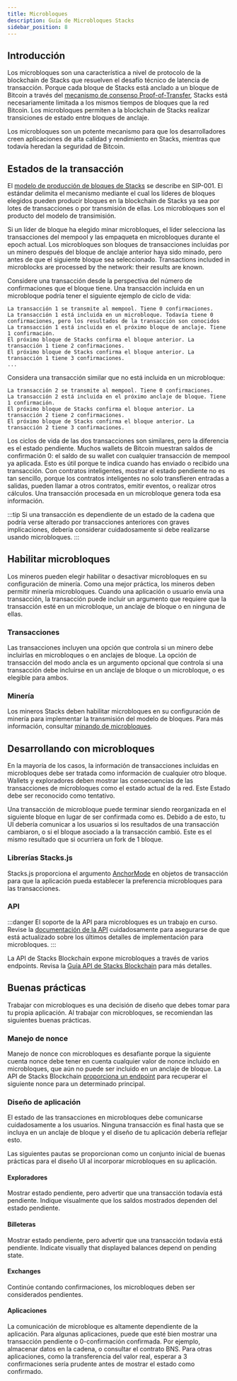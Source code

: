 ```yaml
---
title: Microbloques
description: Guía de Microbloques Stacks
sidebar_position: 8
---
```


## Introducción

Los microbloques son una característica a nivel de protocolo de la blockchain de Stacks que resuelven el desafío técnico de latencia de transacción. Porque cada bloque de Stacks está anclado a un bloque de Bitcoin a través del [mecanismo de consenso Proof-of-Transfer](../understand-stacks/proof-of-transfer), Stacks está necesariamente limitada a los mismos tiempos de bloques que la red Bitcoin. Los microbloques permiten a la blockchain de Stacks realizar transiciones de estado entre bloques de anclaje.

Los microbloques son un potente mecanismo para que los desarrolladores creen aplicaciones de alta calidad y rendimiento en Stacks, mientras que todavía heredan la seguridad de Bitcoin.

## Estados de la transacción

El [modelo de producción de bloques de Stacks](https://github.com/stacksgov/sips/blob/main/sips/sip-001/sip-001-burn-election.) se describe en SIP-001. El estándar delimita el mecanismo mediante el cual los líderes de bloques elegidos pueden producir bloques en la blockchain de Stacks ya sea por lotes de transacciones o por transmisión de ellas. Los microbloques son el producto del modelo de transimisión.

Si un líder de bloque ha elegido minar microbloques, el líder selecciona las transacciones del mempool y las empaqueta en microbloques durante el epoch actual. Los microbloques son bloques de transacciones incluidas por un minero después del bloque de anclaje anterior haya sido minado, pero antes de que el siguiente bloque sea seleccionado. Transactions included in microblocks are processed by the network: their results are known.

Considere una transacción desde la perspectiva del número de confirmaciones que el bloque tiene. Una transacción incluida en un microbloque podría tener el siguiente ejemplo de ciclo de vida:

```
La transacción 1 se transmite al mempool. Tiene 0 confirmaciones.
La transacción 1 está incluida en un microbloque. Todavía tiene 0 confirmaciones, pero los resultados de la transacción son conocidos
La transacción 1 está incluida en el próximo bloque de anclaje. Tiene 1 confirmación.
El próximo bloque de Stacks confirma el bloque anterior. La transacción 1 tiene 2 confirmaciones.
El próximo bloque de Stacks confirma el bloque anterior. La transacción 1 tiene 3 confirmaciones.
...
```

Considera una transacción similar que no está incluida en un microbloque:

```
La transacción 2 se transmite al mempool. Tiene 0 confirmaciones.
La transacción 2 está incluida en el próximo anclaje de bloque. Tiene 1 confirmación.
El próximo bloque de Stacks confirma el bloque anterior. La transacción 2 tiene 2 confirmaciones.
El próximo bloque de Stacks confirma el bloque anterior. La transacción 2 tiene 3 confirmaciones.
```

Los ciclos de vida de las dos transacciones son similares, pero la diferencia es el estado pendiente. Muchos wallets de Bitcoin muestran saldos de confirmación 0: el saldo de su wallet con cualquier transacción de mempool ya aplicada. Esto es útil porque te indica cuando has enviado o recibido una transacción. Con contratos inteligentes, mostrar el estado pendiente no es tan sencillo, porque los contratos inteligentes no solo transfieren entradas a salidas, pueden llamar a otros contratos, emitir eventos, o realizar otros cálculos. Una transacción procesada en un microbloque genera toda esa información.

:::tip
Si una transacción es dependiente de un estado de la cadena que podría verse alterado por transacciones anteriores con graves
implicaciones, debería considerar cuidadosamente si debe realizarse usando microbloques.
:::

## Habilitar microbloques

Los mineros pueden elegir habilitar o desactivar microbloques en su configuración de minería. Como una mejor práctica, los mineros deben permitir minería microbloques. Cuando una aplicación o usuario envía una transacción, la transacción puede incluir un argumento que requiere que la transacción esté en un microbloque, un anclaje de bloque o en ninguna de ellas.

### Transacciones

Las transacciones incluyen una opción que controla si un minero debe incluirlas en microbloques o en anclajes de bloque. La opción de transacción del modo ancla es un argumento opcional que controla si una transacción debe incluirse en un anclaje de bloque o un microbloque, o es elegible para ambos.

### Minería

Los mineros Stacks deben habilitar microbloques en su configuración de minería para implementar la transmisión del modelo de bloques. Para más información, consultar [minando de microbloques](../understand-stacks/mining#microblocks).

## Desarrollando con microbloques

En la mayoría de los casos, la información de transacciones incluidas en microbloques debe ser tratada como información de cualquier otro bloque. Wallets y exploradores deben mostrar las consecuencias de las transacciones de microbloques como el estado actual de la red. Este Estado debe ser reconocido como tentativo.

Una transacción de microbloque puede terminar siendo reorganizada en el siguiente bloque en lugar de ser confirmada como es. Debido a de esto, tu UI debería comunicar a los usuarios si los resultados de una transacción cambiaron, o si el bloque asociado a la transacción cambió. Este es el mismo resultado que si ocurriera un fork de 1 bloque.

### Librerías Stacks.js

Stacks.js proporciona el argumento [AnchorMode][] en objetos de transacción para que la aplicación pueda establecer la preferencia microbloques para las transacciones.

### API

:::danger El soporte de la API para microbloques es un trabajo en curso. Revise la [documentación de la API][microblocks_api] cuidadosamente para asegurarse de que está actualizado sobre los últimos detalles de implementación para microbloques. :::

La API de Stacks Blockchain expone microbloques a través de varios endpoints. Revisa la [Guía API de Stacks Blockchain][] para más detalles.

## Buenas prácticas

Trabajar con microbloques es una decisión de diseño que debes tomar para tu propia aplicación. Al trabajar con microbloques, se recomiendan las siguientes buenas prácticas.

### Manejo de nonce

Manejo de nonce con microbloques es desafiante porque la siguiente cuenta nonce debe tener en cuenta cualquier valor de nonce incluido en microbloques, que aún no puede ser incluido en un anclaje de bloque. La API de Stacks Blockchain [proporciona un endpoint][] para recuperar el siguiente nonce para un determinado principal.

### Diseño de aplicación

El estado de las transacciones en microbloques debe comunicarse cuidadosamente a los usuarios. Ninguna transacción es final hasta que se incluya en un anclaje de bloque y el diseño de tu aplicación debería reflejar esto.

Las siguientes pautas se proporcionan como un conjunto inicial de buenas prácticas para el diseño UI al incorporar microbloques en su aplicación.

#### Exploradores

Mostrar estado pendiente, pero advertir que una transacción todavía está pendiente. Indique visualmente que los saldos mostrados dependen del estado pendiente.

#### Billeteras

Mostrar estado pendiente, pero advertir que una transacción todavía está pendiente. Indicate visually that displayed balances depend on pending state.

#### Exchanges

Continúe contando confirmaciones, los microbloques deben ser considerados pendientes.

#### Aplicaciones

La comunicación de microbloque es altamente dependiente de la aplicación. Para algunas aplicaciones, puede que esté bien mostrar una transacción pendiente o 0-confirmación confirmada. Por ejemplo, almacenar datos en la cadena, o consultar el contrato BNS. Para otras aplicaciones, como la transferencia del valor real, esperar a 3 confirmaciones sería prudente antes de mostrar el estado como confirmado.

[AnchorMode]: https://stacks.js.org/enums/transactions.AnchorMode.html
[Guía API de Stacks Blockchain]: https://docs.hiro.so/get-started/stacks-blockchain-api#microblocks-support
[proporciona un endpoint]: https://docs.hiro.so/get-started/stacks-blockchain-api#nonce-handling
[microblocks_api]: https://docs.hiro.so/api#tag/Microblocks
